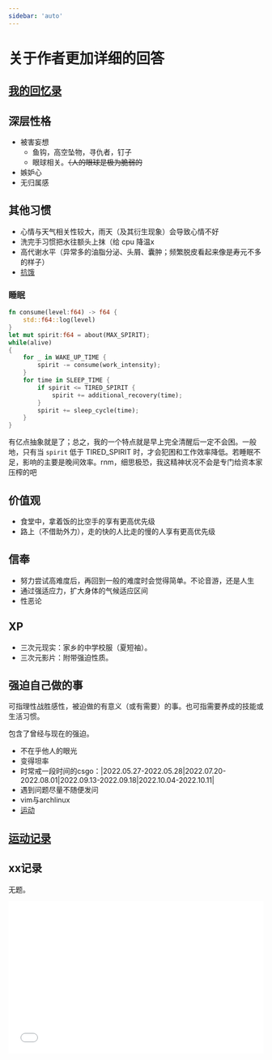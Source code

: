 ```yaml
---
sidebar: 'auto'
---
```

# 关于作者更加详细的回答
## [我的回忆录](./memories.md)
## 深层性格
* 被害妄想
    * 鱼钩，高空坠物，寻仇者，钉子
    * 眼球相关。~~（人的眼球是极为脆弱的~~
* 嫉妒心
* 无归属感
## 其他习惯
* 心情与天气相关性较大，雨天（及其衍生现象）会导致心情不好
* 洗完手习惯把水往额头上抹（给 cpu 降温x
* 高代谢水平（异常多的油脂分泌、头屑、囊肿；频繁脱皮<span class="heimu" title="你知道的太多了">看起来像是寿元不多的样子</span>）
* [抗饿](../hide/memories.md#饿)
### 睡眠
```rs
fn consume(level:f64) -> f64 {
    std::f64::log(level)
}
let mut spirit:f64 = about(MAX_SPIRIT);
while(alive)
{
    for _ in WAKE_UP_TIME {
        spirit -= consume(work_intensity);
    }
    for time in SLEEP_TIME {
        if spirit <= TIRED_SPIRIT {
            spirit += additional_recovery(time);
        }
        spirit += sleep_cycle(time);
    }
}
```
有亿点抽象就是了；总之，我的一个特点就是早上完全清醒后一定不会困。一般地，只有当 `spirit` 低于 TIRED_SPIRIT 时，才会犯困和工作效率降低。若睡眠不足，影响的主要是晚间效率。<span class="heimu" title="你知道的太多了">rnm，细思极恐，我这精神状况不会是专门给资本家压榨的吧</span>
## 价值观
* 食堂中，拿着饭的比空手的享有更高优先级
* 路上（不借助外力），走的快的人比走的慢的人享有更高优先级
## 信奉
* 努力尝试高难度后，再回到一般的难度时会觉得简单。不论音游，还是人生
* 通过强适应力，扩大身体的气候适应区间
* 性恶论
## XP
* 三次元现实：家乡的中学校服（夏短袖）。
* 三次元影片：附带强迫性质。
## 强迫自己做的事
可指理性战胜感性，被迫做的有意义（或有需要）的事。也可指需要养成的技能或生活习惯。

包含了曾经与现在的强迫。
* 不在乎他人的眼光
* 变得坦率
* 时常戒一段时间的csgo：|2022.05.27-2022.05.28|2022.07.20-2022.08.01|2022.09.13-2022.09.18|2022.10.04-2022.10.11|
* 遇到问题尽量不随便发问
* vim与archlinux
* [运动](./sports.md)
## [运动记录](./sports.md)
## xx记录
无题。

<iframe frameborder="no" src="/charts/xxx_interval.html" width="100%" height="300"></iframe>